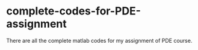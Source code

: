 # complete-codes-for-PDE-assignment
There are all the complete matlab codes for my assignment of PDE course.
